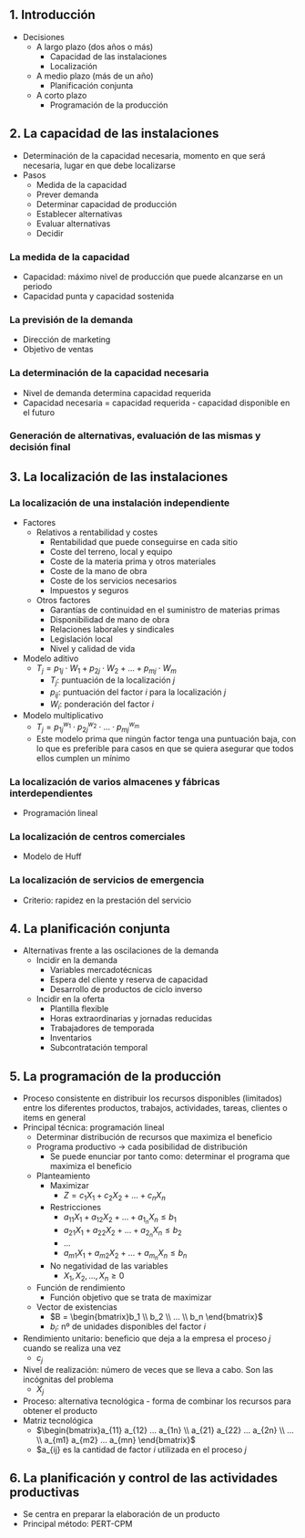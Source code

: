 ## 1. Introducción
- Decisiones 
	- A largo plazo (dos años o más)
		- Capacidad de las instalaciones 
		- Localización
	- A medio plazo (más de un año)
		- Planificación conjunta
	- A corto plazo 
		- Programación de la producción

## 2. La capacidad de las instalaciones
- Determinación de la capacidad necesaria, momento en que será necesaria, lugar en que debe localizarse
- Pasos
	- Medida de la capacidad
	- Prever demanda
	- Determinar capacidad de producción
	- Establecer alternativas
	- Evaluar alternativas
	- Decidir
### La medida de la capacidad
- Capacidad: máximo nivel de producción que puede alcanzarse en un periodo
- Capacidad punta y capacidad sostenida
### La previsión de la demanda
- Dirección de marketing
- Objetivo de ventas
### La determinación de la capacidad necesaria
- Nivel de demanda determina capacidad requerida
- Capacidad necesaria = capacidad requerida - capacidad disponible en el futuro
### Generación de alternativas, evaluación de las mismas y decisión final
## 3. La localización de las instalaciones
### La localización de una instalación independiente
- Factores
	- Relativos a rentabilidad y costes
		- Rentabilidad que puede conseguirse en cada sitio
		- Coste del terreno, local y equipo
		- Coste de la materia prima y otros materiales
		- Coste de la mano de obra
		- Coste de los servicios necesarios
		- Impuestos y seguros
	- Otros factores
		- Garantías de continuidad en el suministro de materias primas
		- Disponibilidad de mano de obra
		- Relaciones laborales y sindicales
		- Legislación local
		- Nivel y calidad de vida
- Modelo aditivo
	- $T_j = p_{1j} \cdot W_1 + p_{2j} \cdot W_2 + ... + p_{mj} \cdot W_m$ 
		- $T_j$: puntuación de la localización $j$ 
		- $p_{ij}$: puntuación del factor $i$ para la localización $j$
		- $W_i$: ponderación del factor $i$ 
- Modelo multiplicativo
	- $T_j = p_{1j}^{w_1} \cdot p_{2j}^{w_2} \cdot ... \cdot p_{mj}^{w_m}$ 
	- Este modelo prima que ningún factor tenga una puntuación baja, con lo que es preferible para casos en que se quiera asegurar que todos ellos cumplen un mínimo
### La localización de varios almacenes y fábricas interdependientes
- Programación lineal
### La localización de centros comerciales
- Modelo de Huff
### La localización de servicios de emergencia
- Criterio: rapidez en la prestación del servicio
## 4. La planificación conjunta
- Alternativas frente a las oscilaciones de la demanda
	- Incidir en la demanda
		- Variables mercadotécnicas
		- Espera del cliente y reserva de capacidad
		- Desarrollo de productos de ciclo inverso
	- Incidir en la oferta
		- Plantilla flexible
		- Horas extraordinarias y jornadas reducidas
		- Trabajadores de temporada
		- Inventarios
		- Subcontratación temporal
## 5. La programación de la producción
- Proceso consistente en distribuir los recursos disponibles (limitados) entre los diferentes productos, trabajos, actividades, tareas, clientes o items en general
- Principal técnica: programación lineal
	- Determinar distribución de recursos que maximiza el beneficio
	- Programa productivo -> cada posibilidad de distribución
		- Se puede enunciar por tanto como: determinar el programa que maximiza el beneficio
	- Planteamiento
		- Maximizar
			- $Z = c_1X_1 + c_2X_2 + ... + c_nX_n$
		- Restricciones
			- $a_{11}X_1 + a_{12}X_2 + ... + a_{1_n}X_n \leq b_1$
			- $a_{21}X_1 + a_{22}X_2 + ... + a_{2_n}X_n \leq b_2$
			- ...
			- $a_{m1}X_1 + a_{m2}X_2 + ... + a_{m_n}X_n \leq b_n$
		- No negatividad de las variables
			- $X_1, X_2, ..., X_n \geq 0$
	- Función de rendimiento
		- Función objetivo que se trata de maximizar
	- Vector de existencias
		- $B = \begin{bmatrix}b_1 \\ b_2 \\ ... \\ b_n \end{bmatrix}$
		- $b_i$: nº de unidades disponibles del factor $i$
- Rendimiento unitario: beneficio que deja a la empresa el proceso $j$ cuando se realiza una vez
	- $c_j$
- Nivel de realización: número de veces que se lleva a cabo. Son las incógnitas del problema
	- $X_j$
- Proceso: alternativa tecnológica - forma de combinar los recursos para obtener el producto
- Matriz tecnológica
	- $\begin{bmatrix}a_{11} a_{12} ... a_{1n} \\ a_{21} a_{22} ... a_{2n} \\ ... \\ a_{m1} a_{m2} ... a_{mn} \end{bmatrix}$
	- $a_{ij} es la cantidad de factor $i$ utilizada en el proceso $j$
## 6. La planificación y control de las actividades productivas
- Se centra en preparar la elaboración de un producto
- Principal método: PERT-CPM